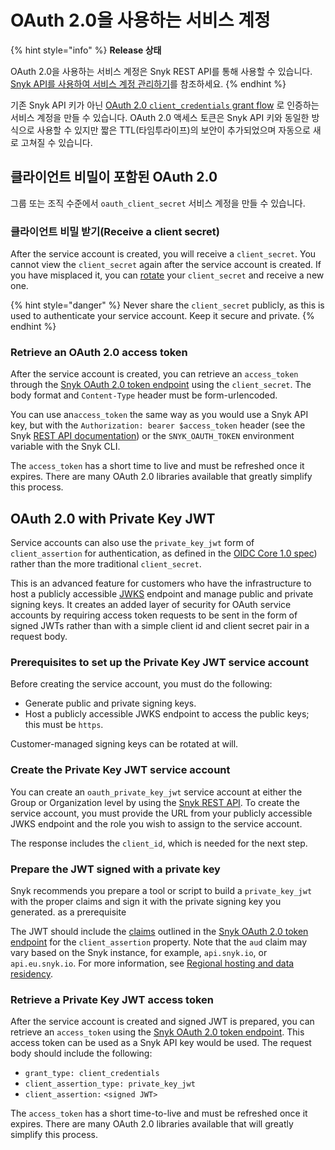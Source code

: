 # OAuth 2.0을 사용하는 서비스 계정

{% hint style="info" %}
**Release 상태**

OAuth 2.0을 사용하는 서비스 계정은 Snyk REST API를 통해 사용할 수 있습니다. [Snyk API를 사용하여 서비스 계정 관리하기](manage-service-accounts-using-the-snyk-api.md)를 참조하세요.
{% endhint %}

기존 Snyk API 키가 아닌 [OAuth 2.0 `client_credentials` grant flow](https://datatracker.ietf.org/doc/html/rfc6749#section-4.4) 로 인증하는 서비스 계정을 만들 수 있습니다. OAuth 2.0 액세스 토큰은 Snyk API 키와 동일한 방식으로 사용할 수 있지만 짧은 TTL(타임투라이프)의 보안이 추가되었으며 자동으로 새로 고쳐질 수 있습니다.

## 클라이언트 비밀이 포함된 OAuth 2.0

그룹 또는 조직 수준에서 `oauth_client_secret` 서비스 계정을 만들 수 있습니다.

### 클라이언트 비밀 받기(Receive a client secret)

After the service account is created, you will receive a `client_secret`. You cannot view the `client_secret` again after the service account is created. If you have misplaced it, you can [rotate](manage-service-accounts-using-the-snyk-api.md#manage-a-service-account-client-secret-for-your-group) your `client_secret` and receive a new one.

{% hint style="danger" %}
Never share the `client_secret` publicly, as this is used to authenticate your service account. Keep it secure and private.
{% endhint %}

### Retrieve an OAuth 2.0 access token

After the service account is created, you can retrieve an `access_token` through the [Snyk OAuth 2.0 token endpoint](https://snykoauth2.docs.apiary.io/#reference/apps/app-tokens/token-exchange-&-refresh) using the `client_secret`. The body format and `Content-Type` header must be form-urlencoded.

You can use an`access_token` the same way as you would use a Snyk API key, but with the `Authorization: bearer $access_token` header (see the Snyk [REST API documentation](https://apidocs.snyk.io/)) or the `SNYK_OAUTH_TOKEN` environment variable with the Snyk CLI.

The `access_token` has a short time to live and must be refreshed once it expires. There are many OAuth 2.0 libraries available that greatly simplify this process.

## OAuth 2.0 with Private Key JWT

Service accounts can also use the `private_key_jwt` form of `client_assertion` for authentication, as defined in the [OIDC Core 1.0 spec](https://openid.net/specs/openid-connect-core-1\_0.html#ClientAuthentication)) rather than the more traditional `client_secret`.

This is an advanced feature for customers who have the infrastructure to host a publicly accessible [JWKS](https://datatracker.ietf.org/doc/html/rfc7517) endpoint and manage public and private signing keys. It creates an added layer of security for OAuth service accounts by requiring access token requests to be sent in the form of signed JWTs rather than with a simple client id and client secret pair in a request body.

### Prerequisites to set up the Private Key JWT service account

Before creating the service account, you must do the following:

* Generate public and private signing keys.
* Host a publicly accessible JWKS endpoint to access the public keys; this must be `https`.

Customer-managed signing keys can be rotated at will.

### Create the Private Key JWT service account

You can create an `oauth_private_key_jwt` service account at either the Group or Organization level by using the [Snyk REST API](manage-service-accounts-using-the-snyk-api.md). To create the service account, you must provide the URL from your publicly accessible JWKS endpoint and the role you wish to assign to the service account.

The response includes the `client_id`, which is needed for the next step.

### Prepare the JWT signed with a private key

Snyk recommends you prepare a tool or script to build a `private_key_jwt` with the proper claims and sign it with the private signing key you generated. as a prerequisite

The JWT should include the [claims](https://datatracker.ietf.org/doc/html/rfc7519#section-4) outlined in the [Snyk OAuth 2.0 token endpoint](https://snykoauth2.docs.apiary.io/#reference/apps/app-tokens/token-exchange-&-refresh) for the `client_assertion` property. Note that the `aud` claim may vary based on the Snyk instance, for example, `api.snyk.io`, or `api.eu.snyk.io`. For more information, see [Regional hosting and data residency](../../working-with-snyk/regional-hosting-and-data-residency.md).

### Retrieve a Private Key JWT access token

After the service account is created and signed JWT is prepared, you can retrieve an `access_token` using the [Snyk OAuth 2.0 token endpoint](https://snykoauth2.docs.apiary.io/#reference/apps/app-tokens/token-exchange-&-refresh). This access token can be used as a Snyk API key would be used. The request body should include the following:

* `grant_type: client_credentials`
* `client_assertion_type: private_key_jwt`
* `client_assertion:` `<signed JWT>`

The `access_token` has a short time-to-live and must be refreshed once it expires. There are many OAuth 2.0 libraries available that will greatly simplify this process.
